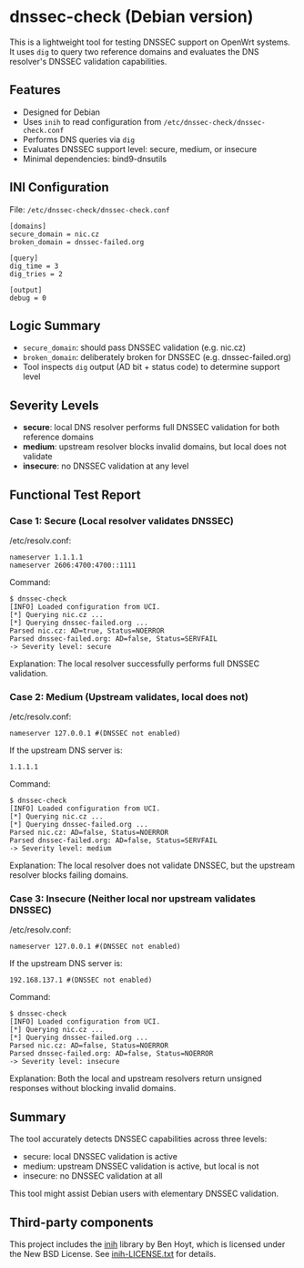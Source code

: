 # dnssec-check (Debian version)

This is a lightweight tool for testing DNSSEC support on OpenWrt systems.
It uses `dig` to query two reference domains and evaluates the DNS resolver's DNSSEC validation capabilities.

## Features

- Designed for Debian
- Uses `inih` to read configuration from `/etc/dnssec-check/dnssec-check.conf`
- Performs DNS queries via `dig`
- Evaluates DNSSEC support level: secure, medium, or insecure
- Minimal dependencies: bind9-dnsutils

## INI Configuration

File: `/etc/dnssec-check/dnssec-check.conf`

```
[domains]
secure_domain = nic.cz
broken_domain = dnssec-failed.org

[query]
dig_time = 3
dig_tries = 2

[output]
debug = 0
```

## Logic Summary

- `secure_domain`: should pass DNSSEC validation (e.g. nic.cz)
- `broken_domain`: deliberately broken for DNSSEC (e.g. dnssec-failed.org)
- Tool inspects `dig` output (AD bit + status code) to determine support level

## Severity Levels

- **secure**: local DNS resolver performs full DNSSEC validation for both reference domains
- **medium**: upstream resolver blocks invalid domains, but local does not validate
- **insecure**: no DNSSEC validation at any level

## Functional Test Report

### Case 1: Secure (Local resolver validates DNSSEC)

/etc/resolv.conf:

```
nameserver 1.1.1.1
nameserver 2606:4700:4700::1111
```

Command:

```
$ dnssec-check
[INFO] Loaded configuration from UCI.
[*] Querying nic.cz ...
[*] Querying dnssec-failed.org ...
Parsed nic.cz: AD=true, Status=NOERROR
Parsed dnssec-failed.org: AD=false, Status=SERVFAIL
-> Severity level: secure
```

Explanation: The local resolver successfully performs full DNSSEC validation.

### Case 2: Medium (Upstream validates, local does not)

/etc/resolv.conf:

```
nameserver 127.0.0.1 #(DNSSEC not enabled)
```

If the upstream DNS server is:

```
1.1.1.1
```

Command:

```
$ dnssec-check
[INFO] Loaded configuration from UCI.
[*] Querying nic.cz ...
[*] Querying dnssec-failed.org ...
Parsed nic.cz: AD=false, Status=NOERROR
Parsed dnssec-failed.org: AD=false, Status=SERVFAIL
-> Severity level: medium
```

Explanation: The local resolver does not validate DNSSEC, but the upstream resolver blocks failing domains.

### Case 3: Insecure (Neither local nor upstream validates DNSSEC)

/etc/resolv.conf:

```
nameserver 127.0.0.1 #(DNSSEC not enabled)
```

If the upstream DNS server is:

```
192.168.137.1 #(DNSSEC not enabled)
```

Command:

```
$ dnssec-check
[INFO] Loaded configuration from UCI.
[*] Querying nic.cz ...
[*] Querying dnssec-failed.org ...
Parsed nic.cz: AD=false, Status=NOERROR
Parsed dnssec-failed.org: AD=false, Status=NOERROR
-> Severity level: insecure
```

Explanation: Both the local and upstream resolvers return unsigned responses without blocking invalid domains.

## Summary

The tool accurately detects DNSSEC capabilities across three levels:

- secure: local DNSSEC validation is active
- medium: upstream DNSSEC validation is active, but local is not
- insecure: no DNSSEC validation at all

This tool might assist Debian users with elementary DNSSEC validation.

## Third-party components

This project includes the [inih](https://github.com/benhoyt/inih) library by Ben Hoyt,
which is licensed under the New BSD License. See [inih-LICENSE.txt](src/inih/inih-LICENSE.txt) for details.
